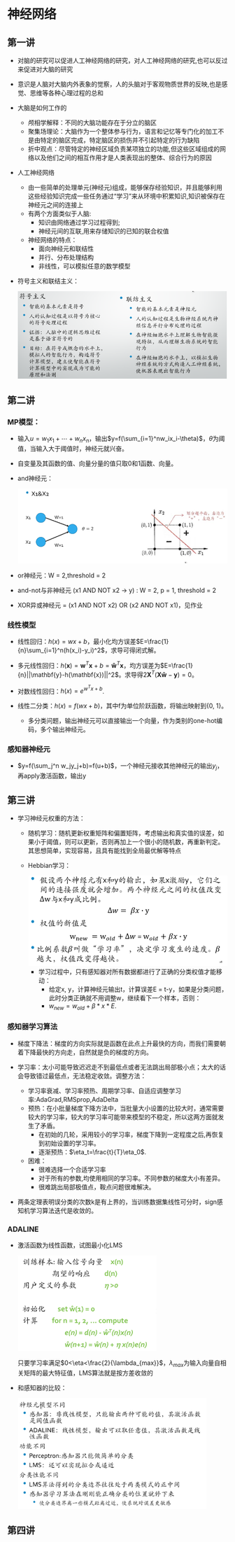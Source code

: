 # 神经网络 

## 第一讲

+ 对脑的研究可以促进人工神经网络的研究，对人工神经网络的研究,也可以反过来促进对大脑的研究
+ 意识是人脑对大脑内外表象的觉察，人的头脑对于客观物质世界的反映,也是感觉、思维等各种心理过程的总和
+ 大脑是如何工作的
  + 颅相学解释：不同的大脑功能存在于分立的脑区
  + 聚集场理论：大脑作为一个整体参与行为，语言和记忆等专门化的加工不是由特定的脑区完成，特定脑区的损伤并不引起特定的行为缺陷
  + 折中观点：尽管特定的神经区域负责某项独立的功能,但这些区域组成的网络以及他们之间的相互作用才是人类表现出的整体、综合行为的原因

+ 人工神经网络
  + 由一些简单的处理单元(神经元)组成，能够保存经验知识，并且能够利用这些经验知识完成一些任务通过“学习”来从环境中积累知识,知识被保存在神经元之间的连接上
  + 有两个方面类似于人脑:
    + 知识由网络通过学习过程得到;
    + 神经元间的互联,用来存储知识的已知的联合权值
  + 神经网络的特点：
    + 面向神经元和联结性
    + 并行、分布处理结构
    + 非线性，可以模拟任意的数学模型

+ 符号主义和联结主义：

  <img src="pics/image-20210102144828176.png" alt="image-20210102144828176" style="zoom:67%;" />

  

## 第二讲

### MP模型：

+ 输入$u=w_1x_1+\cdots+w_nx_n$，输出$y=f(\sum_{i=1}^nw_ix_i-\theta)$，$\theta$为阈值，当输入大于阈值时，神经元就兴奋。
+ 自变量及其函数的值、向量分量的值只取0和1函数、向量。

+ and神经元：

  <img src="pics/image-20210102155040460.png" alt="image-20210102155040460" style="zoom:67%;" />

+ or神经元：W = 2,threshold = 2

+ and-not与非神经元 (x1 AND NOT x2 -> y) : W = 2, p = 1, threshold = 2

+ XOR异或神经元 = (x1 AND NOT x2) OR (x2 AND NOT x1)，见作业



### 线性模型

+ 线性回归：$h(x)=wx+b$，最小化均方误差$E=\frac{1}{n}\sum_{i=1}^n(h(x_i)-y_i)^2$，求导可得闭式解。
+ 多元线性回归：$h(\mathbf{x})=\mathbf{w}^T\mathbf{x}+b=\mathbf{\hat{w}}^T\mathbf{x}$，均方误差为$E=\frac{1}{n}||\mathbf{y}-h(\mathbf{x})||^2$。求导得$2\mathbf{X}^T(\mathbf{X}\mathbf{\hat{w}}-\mathbf{y})=0$。

+ 对数线性回归：$h(x)=e^{w^Tx+b}$.
+ 线性二分类：$h(x)=f(wx+b)$，其中f为单位阶跃函数，将输出映射到{0, 1}。
  + 多分类问题，输出神经元可以直接输出一个向量，作为类别的one-hot编码，多个输出神经元。

### 感知器神经元

+ $y=f(\sum_j^n w_jy_j+b)=f(u+b)$，一个神经元接收其他神经元的输出$y_j$，再apply激活函数，输出y



## 第三讲

+ 学习神经元权重的方法：

  + 随机学习：随机更新权重矩阵和偏置矩阵，考虑输出和真实值的误差，如果小于阈值，则可以更新，否则再加上一个很小的随机数，再重新判定。其思想简单，实现容易，且具有能找到全局最优解等特点

  + Hebbian学习：

    <img src="pics/image-20210102174730874.png" alt="image-20210102174730874" style="zoom:67%;" />

    + 学习过程中，只有感知器对所有数据都进行了正确的分类权值才能移动：
      + 给定x, y，计算神经元输出t，计算误差E = t-y，如果是分类问题，此时分类正确就不用调整w，继续看下一个样本，否则：
      + $w_{new} = w_{old}+\beta*x*E$.



### 感知器学习算法

+ 梯度下降法：梯度的方向实际就是函数在此点上升最快的方向，而我们需要朝着下降最快的方向走，自然就是负的梯度的方向。
+ 学习率：太小可能导致迟迟走不到最低点或者无法跳出局部极小点；太大的话会导致错过最低点，无法稳定收敛。调整方法：
  + 学习率衰减、学习率预热、周期学习率、自适应调整学习率:AdaGrad,RMSprop,AdaDelta
  + 预热：在小批量梯度下降方法中，当批量大小设置的比较大时，通常需要较大的学习率，较大的学习率可能带来模型的不稳定，所以这两方面就发生了矛盾。
    + 在初始的几轮，采用较小的学习率，梯度下降到一定程度之后,再恢复到初始设置的学习率。
    + 逐渐预热：$\eta_t=\frac{t}{T}\eta_0$.
  + 困难：
    + 很难选择一个合适学习率
    + 对于所有的参数,均使用相同的学习率。不同参数的梯度大小有差异。
    + 很难跳出局部极值点，鞍点问题很难解决。

+ 两条定理表明误分类的次数k是有上界的，当训练数据集线性可分时，sign感知机学习算法迭代是收敛的。

### ADALINE

+ 激活函数为线性函数，试图最小化LMS

  <img src="pics/image-20210102182606950.png" alt="image-20210102182606950" style="zoom:67%;" />

  只要学习率满足$0<\eta<\frac{2}{\lambda_{max}}$，$\lambda_{max}$为输入向量自相关矩阵的最大特征值，LMS算法就是按方差收敛的

+ 和感知器的比较：

  <img src="pics/image-20210102182846410.png" alt="image-20210102182846410" style="zoom:67%;" />

  

## 第四讲

